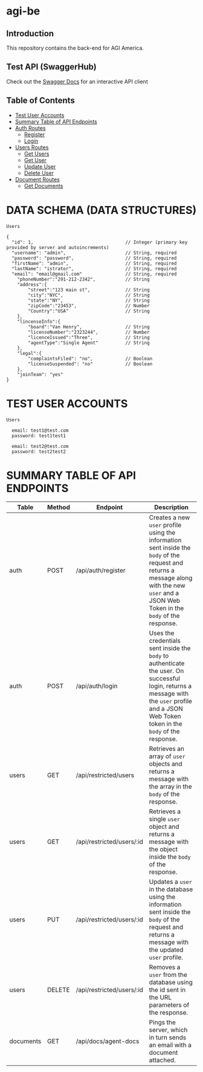 # agi-be

## Introduction

This repository contains the back-end for AGI America.

## Test API (SwaggerHub)

Check out the [Swagger Docs](https://trello.com/b/iULA29CO/weight-lifting-journal-back-end) for an interactive API client

## Table of Contents

- [Test User Accounts](#test-user-accounts)
- [Summary Table of API Endpoints](#summary-table-of-api-endpoints)
- [Auth Routes](#auth-routes)
  - [Register](#register)
  - [Login](#login)
- [Users Routes](#users-routes)
  - [Get Users](#get-users)
  - [Get User](#get-user)
  - [Update User](#update-user)
  - [Delete User](#delete-user)
- [Document Routes](#documents-routes)
  - [Get Documents](#get-documents)

# DATA SCHEMA (DATA STRUCTURES)

`Users`

```
{
  "id": 1,                                  // Integer (primary key provided by server and autoincrements)
  "username": "admin",                      // String, required
  "password": "password",                   // String, required
  "firstName": "admin",                     // String, required
  "lastName": "istrator",                   // String, required
  "email": "email@gmail.com"                // String, required
	"phoneNumber":"291-212-2342",           // String
	"address":{
		"street":"123 main st",             // String
		"city":"NYC",                       // String
		"state":"NY",                       // String
		"zipCode":"23453",                  // Number
		"Country":"USA"                     // String
	},
	"lincenseInfo":{
		"board":"Van Henry",                // String
		"licenseNumber":"2323244",          // Number
		"licenceIssued":"Three",            // String
		"agentType":"Single Agent"          // String
	},
	"legal":{
		"complaintsFiled": "no",            // Boolean
		"licenseSuspended": "no"            // Boolean
	},
	"joinTeam": "yes"
}
```

# TEST USER ACCOUNTS

`Users`

```
  email: test1@test.com
  password: test1test1

  email: test2@test.com
  password: test2test2

```

# SUMMARY TABLE OF API ENDPOINTS

| Table     | Method | Endpoint                  | Description                                                                                                                                                                                    |
| --------- | ------ | ------------------------- | ---------------------------------------------------------------------------------------------------------------------------------------------------------------------------------------------- |
| auth      | POST   | /api/auth/register        | Creates a new `user` profile using the information sent inside the `body` of the request and returns a message along with the new `user` and a JSON Web Token in the `body` of the response.   |
| auth      | POST   | /api/auth/login           | Uses the credentials sent inside the `body` to authenticate the user. On successful login, returns a message with the `user` profile and a JSON Web Token token in the `body` of the response. |
| users     | GET    | /api/restricted/users     | Retrieves an array of `user` objects and returns a message with the array in the `body` of the response.                                                                                       |
| users     | GET    | /api/restricted/users/:id | Retrieves a single `user` object and returns a message with the object inside the `body` of the response.                                                                                      |
| users     | PUT    | /api/restricted/users/:id | Updates a `user` in the database using the information sent inside the `body` of the request and returns a message with the updated `user` profile.                                            |
| users     | DELETE | /api/restricted/users/:id | Removes a `user` from the database using the id sent in the URL parameters of the response.                                                                                                    |
| documents | GET    | /api/docs/agent-docs      | Pings the server, which in turn sends an email with a document attached.                                                                                                                       |
